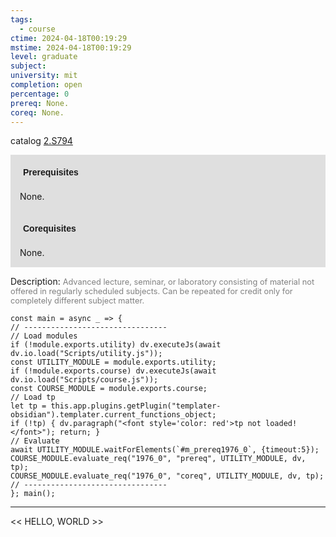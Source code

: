 ```yaml
---
tags:
  - course
ctime: 2024-04-18T00:19:29
mstime: 2024-04-18T00:19:29
level: graduate
subject: 
university: mit
completion: open
percentage: 0
prereq: None.
coreq: None.
---
```


catalog [2.S794](http://student.mit.edu/catalog/m2c.html#2.S794)

<span style="display: block; padding: 15px; background-color: rgb(100, 100, 100, 0.2);"><font id="m_prereq1976_0" style="display: block; font-family: Arial, sans-serif; font-weight: bold; padding: 5px">Prerequisites</font><br><span id="prereq1976_0">None.</span></span>
<span style="display: block; padding: 15px; background-color: rgb(100, 100, 100, 0.2);"><font id="m_coreq1976_0" style="display: block; font-family: Arial, sans-serif; font-weight: bold; padding: 5px">Corequisites</font><br><span id="coreq1976_0">None.</span></span>

<font style="">Description:</font>
<font style="color: grey; font-size: 0.8rem;">Advanced lecture, seminar, or laboratory consisting of material not offered in regularly scheduled subjects. Can be repeated for credit only for completely different subject matter.</font>

```dataviewjs
const main = async _ => {
// --------------------------------
// Load modules
if (!module.exports.utility) dv.executeJs(await dv.io.load("Scripts/utility.js"));
const UTILITY_MODULE = module.exports.utility;
if (!module.exports.course) dv.executeJs(await dv.io.load("Scripts/course.js"));
const COURSE_MODULE = module.exports.course;
// Load tp
let tp = this.app.plugins.getPlugin("templater-obsidian").templater.current_functions_object;
if (!tp) { dv.paragraph("<font style='color: red'>tp not loaded!</font>"); return; }
// Evaluate
await UTILITY_MODULE.waitForElements(`#m_prereq1976_0`, {timeout:5});
COURSE_MODULE.evaluate_req("1976_0", "prereq", UTILITY_MODULE, dv, tp);
COURSE_MODULE.evaluate_req("1976_0", "coreq", UTILITY_MODULE, dv, tp);
// --------------------------------
}; main();
```

---

<< HELLO, WORLD >>

